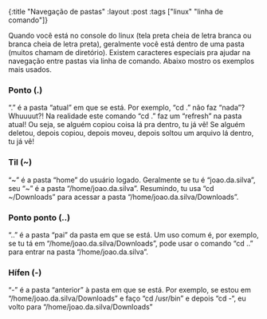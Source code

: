 {:title "Navegação de pastas"
 :layout :post
 :tags  ["linux" "linha de comando"]}

Quando você está no console do linux (tela preta cheia de letra branca ou branca cheia de letra preta), geralmente você está dentro de uma pasta (muitos chamam de diretório). Existem caracteres especiais pra ajudar na navegação entre pastas via linha de comando. Abaixo mostro os exemplos mais usados.

### Ponto (.)

“.” é a pasta “atual” em que se está. Por exemplo, “cd .” não faz “nada”? Whuuuut?! Na realidade este comando “cd .” faz um “refresh” na pasta atual! Ou seja, se alguém copiou coisa lá pra dentro, tu já vê! Se alguém deletou, depois copiou, depois moveu, depois soltou um arquivo lá dentro, tu já vê!

### Til (~)

“~” é a pasta “home” do usuário logado. Geralmente se tu é “joao.da.silva”, seu “~” é a pasta “/home/joao.da.silva”. Resumindo, tu usa “cd ~/Downloads” para acessar a pasta “/home/joao.da.silva/Downloads”.

### Ponto ponto (..)

“..” é a pasta “pai” da pasta em que se está. Um uso comum é, por exemplo, se tu tá em “/home/joao.da.silva/Downloads”, pode usar o comando “cd ..” para entrar na pasta “/home/joao.da.silva”.

### Hífen (-)

“-” é a pasta “anterior” à pasta em que se está. Por exemplo, se estou em “/home/joao.da.silva/Downloads” e faço “cd /usr/bin” e depois “cd -“, eu volto para “/home/joao.da.silva/Downloads”

